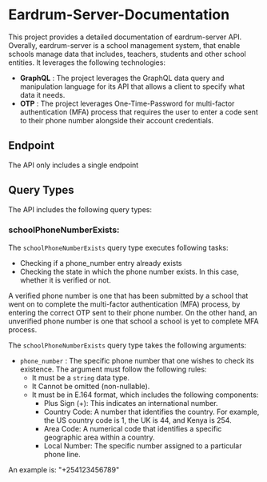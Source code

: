 # Eardrum-Server-Documentation
This project provides a detailed documentation of eardrum-server API. Overally, eardrum-server is a school management system, that enable schools manage data that includes, teachers, students and other school entities. It leverages the following technologies:
* **GraphQL** : The project leverages the GraphQL data query and manipulation language for its API that allows a client to specify what data it needs.
* **OTP**    : The project leverages One-Time-Password for multi-factor authentication (MFA) process that requires the user to enter a code sent to their phone number alongside their account credentials.

## Endpoint
The API only includes a single endpoint

## Query Types
The API includes the following query types: 

### schoolPhoneNumberExists:
The `schoolPhoneNumberExists` query type executes following tasks:
* Checking if a phone_number entry already exists
* Checking the state in which the phone number exists. In this case, whether it is verified or not.

A verified phone number is one that has been submitted by a school that went on to complete the multi-factor authentication (MFA) process, by entering the correct OTP 
sent to their phone number. On the other hand, an unverified phone number is one that school a school is yet to complete MFA process.

The `schoolPhoneNumberExists` query type takes the following arguments:
* `phone_number` : The specific phone number that one wishes to check its existence. The argument must follow the following rules:
  * It must be a `string` data type.
  * It Cannot be omitted (non-nullable).
  * It must be in E.164 format, which includes the following components:
    * Plus Sign (+): This indicates an international number.
    * Country Code: A number that identifies the country. For example, the US country code is 1, the UK is 44, and Kenya is 254.
    * Area Code: A numerical code that identifies a specific geographic area within a country.
    * Local Number: The specific number assigned to a particular phone line.

An example is: "+254123456789"
